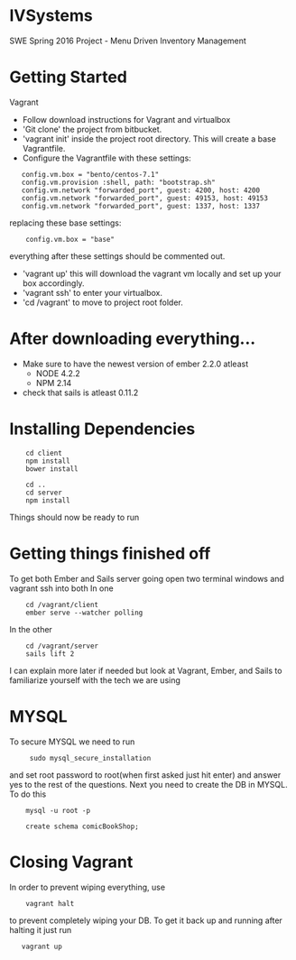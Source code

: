 # IVSystems
SWE Spring 2016 Project - Menu Driven Inventory Management

# Getting Started
Vagrant
 * Follow download instructions for Vagrant and virtualbox
 * 'Git clone' the project from bitbucket.
 * 'vagrant init' inside the project root directory. This will create a base Vagrantfile.
 * Configure the Vagrantfile with these settings:

```
   config.vm.box = "bento/centos-7.1"
   config.vm.provision :shell, path: "bootstrap.sh"
   config.vm.network "forwarded_port", guest: 4200, host: 4200
   config.vm.network "forwarded_port", guest: 49153, host: 49153
   config.vm.network "forwarded_port", guest: 1337, host: 1337
```  
  replacing these base settings:

```
    config.vm.box = "base"
```

  everything after these settings should be commented out.

 * 'vagrant up' this will download the vagrant vm locally and set up your box accordingly.
 * 'vagrant ssh' to enter your virtualbox.
 * 'cd /vagrant' to move to project root folder.

# After downloading everything...
 * Make sure to have the newest version of ember 2.2.0 atleast
   * NODE 4.2.2
   * NPM 2.14
 * check that sails is atleast 0.11.2

# Installing Dependencies
```
    cd client
    npm install
    bower install

    cd ..
    cd server
    npm install
```
Things should now be ready to run

# Getting things finished off
 To get both Ember and Sails server going open two terminal windows and vagrant ssh into both
 In one
 ```
     cd /vagrant/client
     ember serve --watcher polling
 ```
 In the other
 ```
     cd /vagrant/server
     sails lift 2
 ```
  I can explain more later if needed but look at Vagrant, Ember, and Sails to familiarize yourself with the tech we are using

# MYSQL
To secure MYSQL we need to run
```
     sudo mysql_secure_installation
```
and set root password to root(when first asked just hit enter) and answer yes to the rest of the questions.  Next you need to create the DB in MYSQL. To do this
```
    mysql -u root -p

    create schema comicBookShop;
```
# Closing Vagrant
In order to prevent wiping everything, use
```
    vagrant halt
```
to prevent completely wiping your DB.
To get it back up and running after halting it just run
 ```
    vagrant up
```
